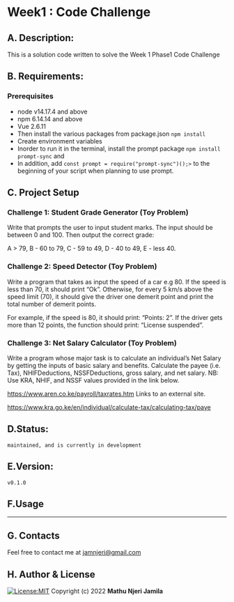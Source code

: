 # Week1 : Code Challenge
## A. Description:
This is a solution code written to solve the Week 1 Phase1 Code Challenge

## B. Requirements:
### Prerequisites
* node v14.17.4 and above
* npm 6.14.14 and above
* Vue 2.6.11
* Then install the various packages from package.json `npm install`
* Create environment variables
* Inorder to run it in the terminal, install the prompt package `npm install prompt-sync`  and 
* In addition, add   `const prompt = require("prompt-sync")();>`  to the beginning of your script when planning to use prompt.




## C. Project Setup



### Challenge 1: Student Grade Generator (Toy Problem)
Write that prompts the user to input student marks. The input should be between 0 and 100. Then output the correct grade: 

A > 79, B - 60 to 79, C -  59 to 49, D - 40 to 49, E - less 40.



 

### Challenge 2: Speed Detector (Toy Problem)
Write a program that takes as input the speed of a car e.g 80. If the speed is less than 70, it should print “Ok”. Otherwise, for every 5 km/s above the speed limit (70), it should give the driver one demerit point and print the total number of demerit points.

For example, if the speed is 80, it should print: “Points: 2”. If the driver gets more than 12 points, the function should print: “License suspended”.

 



### Challenge 3: Net Salary Calculator (Toy Problem)
Write a program whose major task is to calculate an individual’s Net Salary by getting the inputs of basic salary and benefits. Calculate the payee (i.e. Tax), NHIFDeductions, NSSFDeductions, gross salary, and net salary. 
NB: Use KRA, NHIF, and NSSF values provided in the link below.

https://www.aren.co.ke/payroll/taxrates.htm       Links to an external site.  

https://www.kra.go.ke/en/individual/calculate-tax/calculating-tax/paye

## D.Status:
    maintained, and is currently in development

## E.Version:
    v0.1.0

## F.Usage
-----

## G. Contacts
Feel free to contact me at jamnjeri@gmail.com


## H. Author & License
[![License:MIT](https://img.shields.io/badge/License-MIT-yellow.svg)](https://opensource.org/licenses/MIT)
Copyright (c) 2022 **Mathu Njeri Jamila**